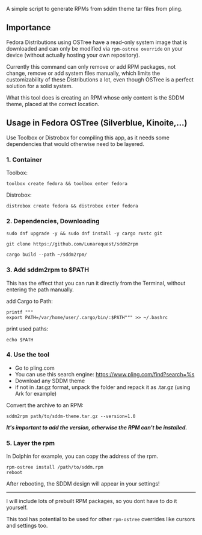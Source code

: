A simple script to generate RPMs from sddm theme tar files from pling.

## Importance
Fedora Distributions using OSTree have a read-only system image that is downloaded and can only be modified via `rpm-ostree override` on your device (without actually hosting your own repository).

Currently this command can only remove or add RPM packages, not change, remove or add system files manually, which limits the customizability of these Distributions a lot, even though OSTree is a perfect solution for a solid system.

What this tool does is creating an RPM whose only content is the SDDM theme, placed at the correct location. 

## Usage in Fedora OSTree (Silverblue, Kinoite,...)
Use Toolbox or Distrobox for compiling this app, as it needs some dependencies that would otherwise need to be layered.

### 1. Container
Toolbox:
```
toolbox create fedora && toolbox enter fedora
```

Distrobox:
```
distrobox create fedora && distrobox enter fedora
```

### 2. Dependencies, Downloading
```
sudo dnf upgrade -y && sudo dnf install -y cargo rustc git

git clone https://github.com/Lunarequest/sddm2rpm

cargo build --path ~/sddm2rpm/

```

### 3. Add sddm2rpm to $PATH
This has the effect that you can run it directly from the Terminal, without entering the path manually.

add Cargo to Path:
```
printf """
export PATH=/var/home/user/.cargo/bin/:$PATH""" >> ~/.bashrc
```

print used paths:
```
echo $PATH
```

### 4. Use the tool
- Go to pling.com
- You can use this search engine: https://www.pling.com/find?search=%s
- Download any SDDM theme
- if not in .tar.gz format, unpack the folder and repack it as .tar.gz (using Ark for example)

Convert the archive to an RPM:
```
sddm2rpm path/to/sddm-theme.tar.gz --version=1.0
```

***It's important to add the version, otherwise the RPM can't be installed.***

### 5. Layer the rpm
In Dolphin for example, you can copy the address of the rpm.
```
rpm-ostree install /path/to/sddm.rpm
reboot
```

After rebooting, the SDDM design will appear in your settings!

---

I will include lots of prebuilt RPM packages, so you dont have to do it yourself.

This tool has potential to be used for other `rpm-ostree` overrides like cursors and settings too.
